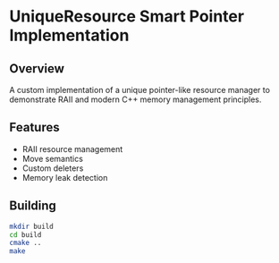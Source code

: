 # UniqueResource Smart Pointer Implementation

## Overview
A custom implementation of a unique pointer-like resource manager to demonstrate RAII and modern C++ memory management principles.

## Features
- RAII resource management
- Move semantics
- Custom deleters
- Memory leak detection

## Building
```bash
mkdir build
cd build
cmake ..
make